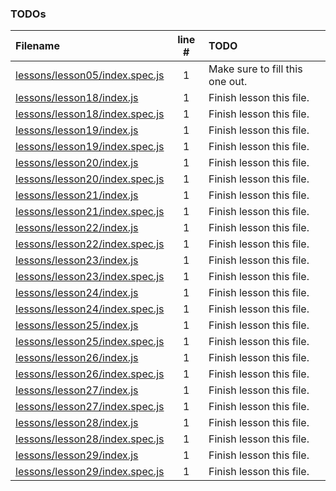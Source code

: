 ### TODOs
| Filename | line # | TODO
|:------|:------:|:------
| [lessons/lesson05/index.spec.js](lessons/lesson05/index.spec.js#L1) | 1 | Make sure to fill this one out.
| [lessons/lesson18/index.js](lessons/lesson18/index.js#L1) | 1 | Finish lesson this file.
| [lessons/lesson18/index.spec.js](lessons/lesson18/index.spec.js#L1) | 1 | Finish lesson this file.
| [lessons/lesson19/index.js](lessons/lesson19/index.js#L1) | 1 | Finish lesson this file.
| [lessons/lesson19/index.spec.js](lessons/lesson19/index.spec.js#L1) | 1 | Finish lesson this file.
| [lessons/lesson20/index.js](lessons/lesson20/index.js#L1) | 1 | Finish lesson this file.
| [lessons/lesson20/index.spec.js](lessons/lesson20/index.spec.js#L1) | 1 | Finish lesson this file.
| [lessons/lesson21/index.js](lessons/lesson21/index.js#L1) | 1 | Finish lesson this file.
| [lessons/lesson21/index.spec.js](lessons/lesson21/index.spec.js#L1) | 1 | Finish lesson this file.
| [lessons/lesson22/index.js](lessons/lesson22/index.js#L1) | 1 | Finish lesson this file.
| [lessons/lesson22/index.spec.js](lessons/lesson22/index.spec.js#L1) | 1 | Finish lesson this file.
| [lessons/lesson23/index.js](lessons/lesson23/index.js#L1) | 1 | Finish lesson this file.
| [lessons/lesson23/index.spec.js](lessons/lesson23/index.spec.js#L1) | 1 | Finish lesson this file.
| [lessons/lesson24/index.js](lessons/lesson24/index.js#L1) | 1 | Finish lesson this file.
| [lessons/lesson24/index.spec.js](lessons/lesson24/index.spec.js#L1) | 1 | Finish lesson this file.
| [lessons/lesson25/index.js](lessons/lesson25/index.js#L1) | 1 | Finish lesson this file.
| [lessons/lesson25/index.spec.js](lessons/lesson25/index.spec.js#L1) | 1 | Finish lesson this file.
| [lessons/lesson26/index.js](lessons/lesson26/index.js#L1) | 1 | Finish lesson this file.
| [lessons/lesson26/index.spec.js](lessons/lesson26/index.spec.js#L1) | 1 | Finish lesson this file.
| [lessons/lesson27/index.js](lessons/lesson27/index.js#L1) | 1 | Finish lesson this file.
| [lessons/lesson27/index.spec.js](lessons/lesson27/index.spec.js#L1) | 1 | Finish lesson this file.
| [lessons/lesson28/index.js](lessons/lesson28/index.js#L1) | 1 | Finish lesson this file.
| [lessons/lesson28/index.spec.js](lessons/lesson28/index.spec.js#L1) | 1 | Finish lesson this file.
| [lessons/lesson29/index.js](lessons/lesson29/index.js#L1) | 1 | Finish lesson this file.
| [lessons/lesson29/index.spec.js](lessons/lesson29/index.spec.js#L1) | 1 | Finish lesson this file.
